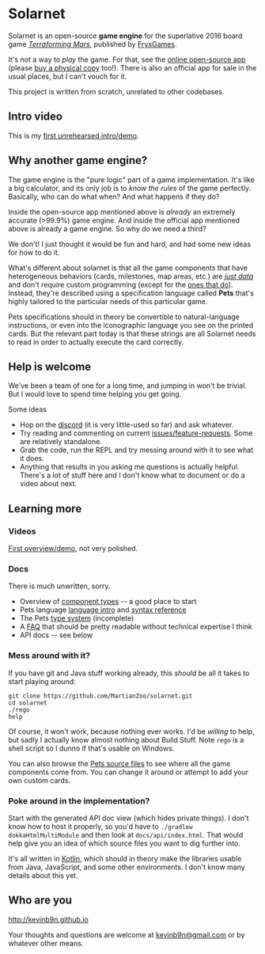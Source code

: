 # Solarnet

Solarnet is an open-source **game engine** for the superlative 2016 board game *[Terraforming Mars](https://www.amazon.com/Indie-Boards-Cards-Terraforming-Board/dp/B01GSYA4K2)*, published by [FryxGames](http://fryxgames.se).

It's not a way to *play* the game. For that, see the [online open-source app](http://terraforming-mars.herokuapp.com) (please [buy a physical copy](https://www.amazon.com/Indie-Boards-Cards-Terraforming-Board/dp/B01GSYA4K2) too!). There is also an official app for sale in the usual places, but I can't vouch for it.

This project is written from scratch, unrelated to other codebases.

## Intro video

This is my [first unrehearsed intro/demo](https://www.youtube.com/watch?v=btCLcFLvV2I).

## Why another game engine?

The game engine is the "pure logic" part of a game implementation. It's like a big calculator, and its only job is to *know the rules* of the game perfectly. Basically, who can do what when? And what happens if they do?

Inside the open-source app mentioned above is *already* an extremely accurate (>99.9%) game engine. And inside the official app mentioned above is already a game engine. So why do we need a third?

We don't! I just thought it would be fun and hard, and had some new ideas for how to do it.

What's different about solarnet is that all the game components that have heterogeneous behaviors (cards, milestones, map areas, etc.) are *[just data](/MartianZoo/solarnet/blob/main/canon/src/main/java/dev/martianzoo/tfm/canon/cards.json5)* and don't require custom programming (except for the [ones that do](https://github.com/MartianZoo/solarnet/blob/51e0f276dc3eede6cd2f00d3246a02d638c39b7a/canon/src/main/java/dev/martianzoo/tfm/canon/custom.kt#L157)). Instead, they're described using a specification language called **Pets** that's highly tailored to the particular needs of this particular game.

Pets specifications should in theory be convertible to natural-language instructions, or even into the iconographic language you see on the printed cards. But the relevant part today is that these strings are all Solarnet needs to read in order to actually execute the card correctly.

## Help is welcome

We've been a team of one for a long time, and jumping in won't be trivial. But I would love to spend time helping you get going.

Some ideas

* Hop on the [discord](https://discord.com/invite/3vpKDktmde) (it is very little-used so far) and ask whatever.
* Try reading and commenting on current [issues/feature-requests](http://github.com/MartianZoo/solarnet/issues). Some are relatively standalone.
* Grab the code, run the REPL and try messing around with it to see what it does.
* Anything that results in you asking me questions is actually helpful. There's a lot of stuff here and I don't know what to document or do a video about next.

## Learning more

### Videos

[First overview/demo](https://www.youtube.com/watch?v=btCLcFLvV2I), not very polished.

### Docs

There is much unwritten, sorry.

* Overview of [component types](docs/component-types.md) -- a good place to start
* Pets language [language intro](docs/language-intro.md) and [syntax reference](docs/syntax.md)
* The Pets [type system](docs/type-system.md) (incomplete)
* A [FAQ](docs/faq.md) that should be pretty readable without technical expertise I think
* API docs -- see below

### Mess around with it?

If you have git and Java stuff working already, this *should* be all it takes to start playing around:

```
git clone https://github.com/MartianZoo/solarnet.git
cd solarnet
./rego
help
```

Of course, it won't work, because nothing ever works. I'd be *willing* to help, but sadly I actually know almost nothing about Build Stuff. Note `rego` is a shell script so I dunno if that's usable on Windows.

You can also browse the [Pets source files](/MartianZoo/solarnet/tree/main/canon/src/main/java/dev/martianzoo/tfm/canon) to see where all the game components come from. You can change it around or attempt to add your own custom cards.

### Poke around in the implementation?

Start with the generated API doc view (which hides private things). I don't know how to host it properly, so you'd have to `./gradlew dokkaHtmlMultiModule` and then look at `docs/api/index.html`. That would help give you an idea of which source files you want to dig further into.

It's all written in [Kotlin](https://kotlinlang.org), which should in theory make the libraries usable from Java, JavaScript, and some other environments. I don't know many details about this yet.

## Who are you

http://kevinb9n.github.io

Your thoughts and questions are welcome at kevinb9n@gmail.com or by whatever other means.
